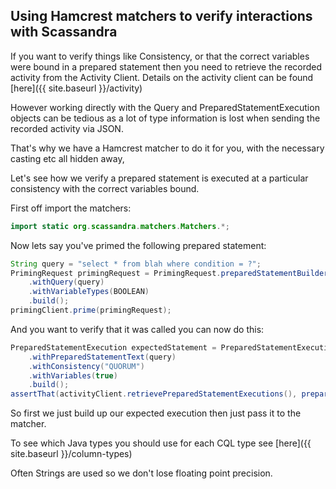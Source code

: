 ## Using Hamcrest matchers to verify interactions with Scassandra

If you want to verify things like Consistency, or that the correct variables were bound in a prepared statement then you
need to retrieve the recorded activity from the Activity Client. Details on the activity client can be found [here]({{ site.baseurl }}/activity)

However working directly with the Query and PreparedStatementExecution objects can be tedious as a lot of type information is lost
when sending the recorded activity via JSON.

That's why we have a Hamcrest matcher to do it for you, with the necessary casting etc all hidden away,

Let's see how we verify a prepared statement is executed at a particular consistency with the correct variables bound.

First off import the matchers:

```java
import static org.scassandra.matchers.Matchers.*;
```

Now lets say you've primed the following prepared statement:

```java
String query = "select * from blah where condition = ?";
PrimingRequest primingRequest = PrimingRequest.preparedStatementBuilder()
    .withQuery(query)
    .withVariableTypes(BOOLEAN)
    .build();
primingClient.prime(primingRequest);
```

And you want to verify that it was called you can now do this:

```java
PreparedStatementExecution expectedStatement = PreparedStatementExecution.builder()
    .withPreparedStatementText(query)
    .withConsistency("QUORUM")
    .withVariables(true)
    .build();
assertThat(activityClient.retrievePreparedStatementExecutions(), preparedStatementRecorded(expectedStatement));
```

So first we just build up our expected execution then just pass it to the matcher.

To see which Java types you should use for each CQL type see [here]({{ site.baseurl }}/column-types)

Often Strings are used so we don't lose floating point precision.


